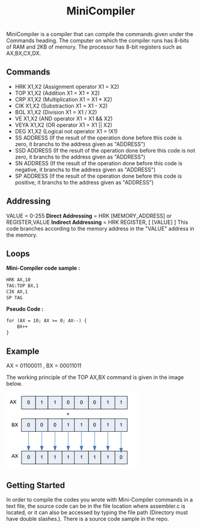 <h1 align="center">MiniCompiler</h1></br>
MiniCompiler is a compiler that can compile the commands given under the Commands heading. The computer on which the compiler runs has 8-bits of RAM and 2KB of memory. The processor has 8-bit registers such as AX,BX,CX,DX.

## Commands 

- HRK X1,X2 (Assignment operator X1 = X2)
- TOP X1,X2 (Addition X1 = X1 + X2)
- CRP X1,X2 (Multiplication X1 = X1 * X2)
- CIK X1,X2 (Substraction X1 = X1 - X2)
- BOL X1,X2 (Division X1 = X1 / X2)
- VE X1,X2 (AND operator X1 = X1 && X2)
- VEYA X1,X2 (OR operator X1 = X1 || X2)
- DEG X1,X2 (Logical not operator X1 = !X1)
- SS ADDRESS (If the result of the operation done before this code is zero, it branchs to the address given as "ADDRESS")
- SSD ADDRESS (If the result of the operation done before this code is not  zero, it branchs to the address given as "ADDRESS")
- SN ADDRESS (If the result of the 
operation done before this code is negative, it branchs to the address given as "ADDRESS")
- SP ADDRESS (If the result of the operation done before this code is positive, it branchs to the address given as "ADDRESS")

## Addressing
VALUE = 0-255
**Direct Addressing** = HRK [MEMORY_ADDRESS] or REGISTER,VALUE
**Indirect Addressing** = HRK REGISTER,    [ [VALUE] ]
This code branches according to the memory address in the "VALUE" address in the memory.

## Loops
**Mini-Compiler code sample :** 

```
HRK AX,10
TAG:TOP BX,1
CIK AX,1
SP TAG
```    
**Pseudo Code :**
```
for (AX = 10; AX >= 0; AX--) {
    BX++
}
```

## Example 

AX = 01100011 , BX = 00011011

The working principle of the TOP AX,BX command is given in the image below.

![image](example.png)

## Getting Started

In order to compile the codes you wrote with Mini-Compiler commands in a text file, the source code can be in the file location where assembler.c is located, or it can also be accessed by typing the file path (Directory must have double slashes.). There is a source code sample in the repo. 